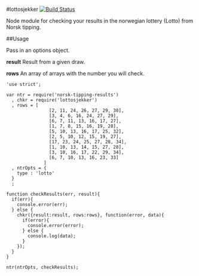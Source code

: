 #lottosjekker [![Build Status](https://travis-ci.org/zrrrzzt/lottosjekker.svg?branch=master)](https://travis-ci.org/zrrrzzt/lottosjekker)

Node module for checking your results in the norwegian lottery (Lotto) from Norsk tipping.

##Usage

Pass in an options object.

**result** Result from a given draw.

**rows** An array of arrays with the number you will check.

```
'use strict';

var ntr = require('norsk-tipping-results')
  , chkr = require('lottosjekker')
  , rows = [
                [2, 11, 24, 26, 27, 29, 30],
                [3, 4, 6, 16, 24, 27, 29],
                [6, 7, 11, 13, 16, 17, 27],
                [1, 7, 8, 15, 16, 19, 28],
                [5, 10, 13, 16, 17, 25, 32],
                [2, 5, 10, 12, 15, 19, 27],
                [17, 23, 24, 25, 27, 28, 34],
                [1, 10, 13, 14, 15, 27, 28],
                [3, 10, 16, 17, 22, 29, 34],
                [6, 7, 10, 13, 16, 23, 33]
              ]
  , ntrOpts = {
    type : 'lotto'
  }
  ;

function checkResults(err, result){
  if(err){
    console.error(err);
  } else {
    chkr({result:result, rows:rows}, function(error, data){
      if(error){
        console.error(error);
      } else {
        console.log(data);
      }
    });
  }
}

ntr(ntrOpts, checkResults);
```